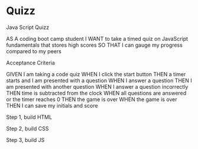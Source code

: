 # Quizz
Java Script Quizz

AS A coding boot camp student
I WANT to take a timed quiz on JavaScript fundamentals that stores high scores
SO THAT I can gauge my progress compared to my peers


Acceptance Criteria


GIVEN I am taking a code quiz
WHEN I click the start button
THEN a timer starts and I am presented with a question
WHEN I answer a question
THEN I am presented with another question
WHEN I answer a question incorrectly
THEN time is subtracted from the clock
WHEN all questions are answered or the timer reaches 0
THEN the game is over
WHEN the game is over
THEN I can save my initials and score

Step 1, build HTML

Step 2, build CSS

Step 3, build JS
